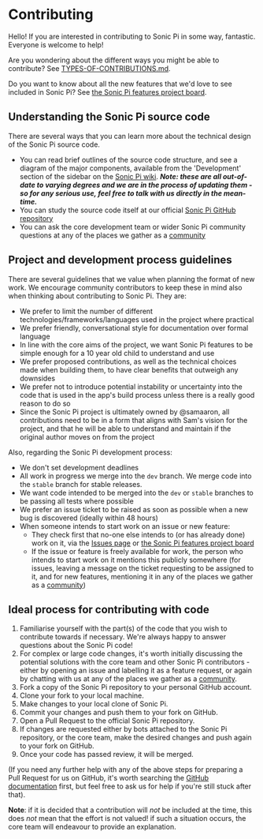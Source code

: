 # Contributing

Hello! If you are interested in contributing to Sonic Pi in some way, fantastic. Everyone is welcome to help!

Are you wondering about the different ways you might be able to contribute? See [TYPES-OF-CONTRIBUTIONS.md](TYPES-OF-CONTRIBUTIONS.md).

Do you want to know about all the new features that we'd love to see included in Sonic Pi? See [the Sonic Pi features project board](https://github.com/orgs/sonic-pi-net/projects/1). 

## Understanding the Sonic Pi source code
There are several ways that you can learn more about the technical design of the Sonic Pi source code.
- You can read brief outlines of the source code structure, and see a diagram of the major components, available from the 'Development' section of the sidebar on the [Sonic Pi wiki](https://github.com/sonic-pi-net/sonic-pi/wiki). _**Note: these are all out-of-date to varying degrees and we are in the process of updating them - so for any serious use, feel free to talk with us directly in the mean-time.**_
- You can study the source code itself at our official [Sonic Pi GitHub repository](https://github.com/sonic-pi-net/sonic-pi)
- You can ask the core development team or wider Sonic Pi community questions at any of the places we gather as a [community](COMMUNITY.md)

## Project and development process guidelines
There are several guidelines that we value when planning the format of new work. We encourage community contributors to keep these in mind also when thinking about contributing to Sonic Pi. They are:

- We prefer to limit the number of different technologies/frameworks/languages used in the project where practical
- We prefer friendly, conversational style for documentation over formal language
- In line with the core aims of the project, we want Sonic Pi features to be simple enough for a 10 year old child to understand and use
- We prefer proposed contributions, as well as the technical choices made when building them, to have clear benefits that outweigh any downsides
- We prefer not to introduce potential instability or uncertainty into the code that is used in the app's build process unless there is a really good reason to do so
- Since the Sonic Pi project is ultimately owned by @samaaron, all contributions need to be in a form that aligns with Sam's vision for the project, and that he will be able to understand and maintain if the original author moves on from the project

Also, regarding the Sonic Pi development process:
- We don't set development deadlines
- All work in progress we merge into the `dev` branch. We merge code into the `stable` branch for stable releases.
- We want code intended to be merged into the `dev` or `stable` branches to be passing all tests where possible
- We prefer an issue ticket to be raised as soon as possible when a new bug is discovered (ideally within 48 hours)
- When someone intends to start work on an issue or new feature:
  - They check first that no-one else intends to (or has already done) work on it, via the [Issues page](https://github.com/sonic-pi-net/sonic-pi/issues) or [the Sonic Pi features project board](https://github.com/orgs/sonic-pi-net/projects/1)
  - If the issue or feature is freely available for work, the person who intends to start work on it mentions this publicly somewhere (for issues, leaving a message on the ticket requesting to be assigned to it, and for new features, mentioning it in any of the places we gather as a [community](COMMUNITY.md))

## Ideal process for contributing with code
1. Familiarise yourself with the part(s) of the code that you wish to contribute towards if necessary. We're always happy to answer questions about the Sonic Pi code!
2. For complex or large code changes, it's worth initially discussing the potential solutions with the core team and other Sonic Pi contributors - either by opening an issue and labelling it as a feature request, or again by chatting with us at any of the places we gather as a [community](COMMUNITY.md).
3. Fork a copy of the Sonic Pi repository to your personal GitHub account.
4. Clone your fork to your local machine.
5. Make changes to your local clone of Sonic Pi.
6. Commit your changes and push them to your fork on GitHub.
7. Open a Pull Request to the official Sonic Pi repository.
8. If changes are requested either by bots attached to the Sonic Pi repository, or the core team, make the desired changes and push again to your fork on GitHub.
9. Once your code has passed review, it will be merged.

(If you need any further help with any of the above steps for preparing a Pull Request for us on GitHub, it's worth searching the [GitHub documentation](https://docs.github.com/) first, but feel free to ask us for help if you're still stuck after that).

**Note**: if it is decided that a contribution will _not_ be included at the time, this does _not_ mean that the effort is not valued! if such a situation occurs, the core team will endeavour to provide an explanation.
